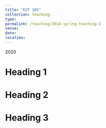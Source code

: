 ```yaml
---
title: "EST 105"
collection: teaching
type:
permalink: /teaching/2014-spring-teaching-1
venue: 
date:
location: 
---
```


2020

Heading 1
======

Heading 2
======

Heading 3
======
